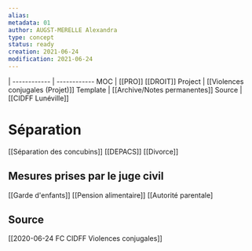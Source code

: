 ```yaml
---
alias:
metadata: 01
author: AUGST-MERELLE Alexandra
type: concept
status: ready
creation: 2021-06-24
modification: 2021-06-24
---
```

 | 
------------ | ------------
MOC | [[PRO]] [[DROIT]]
Project | [[Violences conjugales (Projet)]]
Template | [[Archive/Notes permanentes]]
Source | [[CIDFF Lunéville]]
# Séparation
[[Séparation des concubins]]
[[DEPACS]]
[[Divorce]]
## Mesures prises par le juge civil
[[Garde d'enfants]]
[[Pension alimentaire]]
[[Autorité parentale]
## Source
[[2020-06-24 FC CIDFF Violences conjugales]]